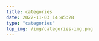```yaml
---
title: categories
date: 2022-11-03 14:45:28
type: "categories"
top_img: /img/categories-img.png
---
```

